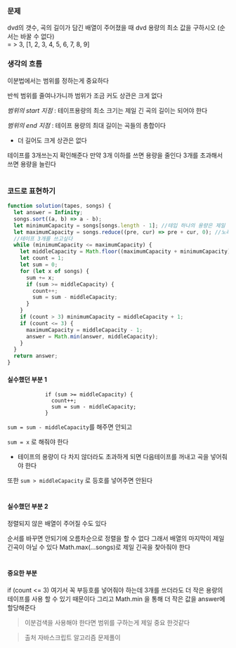 ### 문제

dvd의 갯수, 곡의 길이가 담긴 배열이 주어졌을 때 dvd 용량의 최소 값을 구하시오 (순서는 바꿀 수 없다)  
= > 3, [1, 2, 3, 4, 5, 6, 7, 8, 9]

### 생각의 흐름

이분법에서는 범위를 정하는게 중요하다

반씩 범위를 줄여나가니까 범위가 조금 커도 상관은 크게 없다

_범위의 start 지점_ : 테이프용량의 최소 크기는 제일 긴 곡의 길이는 되어야 한다

_범위의 end 지점_ : 테이프 용량의 최대 길이는 곡들의 총합이다

- 더 길어도 크게 상관은 없다

테이프를 3개쓰는지 확인해준다
만약 3개 이하를 쓰면 용량을 줄인다
3개를 초과해서 쓰면 용량을 늘린다

#

### 코드로 표현하기

```js
function solution(tapes, songs) {
  let answer = Infinity;
  songs.sort((a, b) => a - b);
  let minimumCapacity = songs[songs.length - 1]; //테입 하나의 용량은 제일 긴 길이의 노래보다 커야한다
  let maximumCapacity = songs.reduce((pre, cur) => pre + cur, 0); //노래들의 총합보다는 작다
  //테이프 3개를 쓰고싶다
  while (minimumCapacity <= maximumCapacity) {
    let middleCapacity = Math.floor((maximumCapacity + minimumCapacity) / 2);
    let count = 1;
    let sum = 0;
    for (let x of songs) {
      sum += x;
      if (sum >= middleCapacity) {
        count++;
        sum = sum - middleCapacity;
      }
    }
    if (count > 3) minimumCapacity = middleCapacity + 1;
    if (count <= 3) {
      maximumCapacity = middleCapacity - 1;
      answer = Math.min(answer, middleCapacity);
    }
  }
  return answer;
}
```

#### 실수했던 부분 1

```
            if (sum >= middleCapacity) {
              count++;
              sum = sum - middleCapacity;
            }
```

`sum = sum - middleCapacity`를 해주면 안되고

`sum = x` 로 해줘야 한다

- 테이프의 용량이 다 차지 않더라도 초과하게 되면 다음테이프를 꺼내고 곡을 넣어줘야 한다

또한 `sum > middleCapacity` 로 등호를 넣어주면 안된다

#

#### 실수했던 부분 2

정렬되지 않은 배열이 주어질 수도 있다

순서를 바꾸면 안되기에 오름차순으로 정렬을 할 수 없다 그래서 배열의 마지막이 제일 긴곡이 아닐 수 있다
Math.max(...songs)로 제일 긴곡을 찾아줘야 한다

#

#### 중요한 부분

if (count <= 3) 여기서 꼭 부등호를 넣어줘야 하는데 3개를 쓰더라도 더 작은 용량의 테이프를 사용 할 수 있기 때문이다
그리고 Math.min 을 통해 더 작은 값을 answer에 할당해준다

> 이분검색을 사용해야 한다면
> 범위를 구하는게 제일 중요 한것같다

> 출처 자바스크립트 알고리즘 문제풀이
